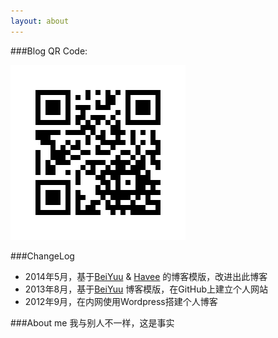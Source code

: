 ```yaml
---
layout: about
---
```


###Blog QR Code:

![NingG blog's QR Code](/images/ningg_url.gif)

###ChangeLog

* 2014年5月，基于[BeiYuu](http://beiyuu.com/) & [Havee](http://havee.me/) 的博客模版，改进出此博客
* 2013年8月，基于[BeiYuu](http://beiyuu.com/) 博客模版，在GitHub上建立个人网站
* 2012年9月，在内网使用Wordpress搭建个人博客


###About me
我与别人不一样，这是事实

